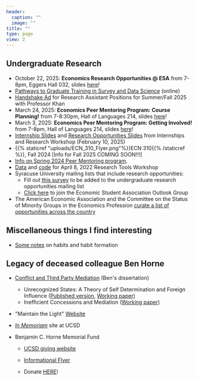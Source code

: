 ```yaml
---
header:
  caption: ""
  image: ""
title: ""
type: page
view: 2
---
```


## Undergraduate Research

- October 22, 2025: **Economics Research Opportunities @ ESA** from 7-8pm, Eggers Hall 032, slides [here](presentation--Fa2025.pdf)!
- [Pathways to Graduate Training in Survey and Data Science](https://surveydatascience.isr.umich.edu/pathways-program/) (online)
- [Handshake Ad](https://app.joinhandshake.com/edu/jobs/9793137) for Research Assistant Positions for Summer/Fall 2025 with Professor Khan
- March 24, 2025: **Economics Peer Mentoring Program: Course Planning!** from 7-8:30pm, Hall of Languages 214, slides [here](Econ.Peer.Mentoring.3_24.Presentation.pdf)!
- March 3, 2025: **Economics Peer Mentoring Program: Getting Involved!** from 7-8pm, Hall of Languages 214, slides [here](Peer.Mentoring.Involvement.Meeting.pdf)!
- [Internship Slides](mentoring-internships.pdf) and [Research Opportunities Slides](presentation--Sp2025.pdf) from Internships and Research Workshop (February 10, 2025)
- {{% staticref "uploads/ECN_310_Flyer.png"%}}ECN 310{{% /staticref %}}, Fall 2024 [Info for Fall 2025 COMING SOON!!!]
- [Info on Spring 2024 Peer Mentoring program](Econ.Peer.Mentoring.Slides.pdf).
- [Data](CPS_2017.dta) and [code](Stata_CPS_workshop.do) for April 8, 2022 Research Tools Workshop
- Syracuse University mailing lists that include research opportunities:
   - Fill out [this survey](https://forms.gle/F5uYb1bDadVJ7DBi9) to be added to the undergraduate research opportunities mailing list
   - [Click here](https://esa.syr.edu/contact-esa/) to join the Economic Student Association Outlook Group
- The American Economic Association and the Committee on the Status of Minority Groups in the Economics Profession [curate a list of opportunities across the country](https://www.aeaweb.org/about-aea/committees/cswep/programs/resources/events2)  


## Miscellaneous things I find interesting

- [Some notes](habits/habits) on habits and habit formation

## Legacy of deceased colleague Ben Horne

- [Conflict and Third Party Mediation](https://escholarship.org/uc/item/5c70258g) (Ben's dissertation)

  - Unrecognized States: A Theory of Self Determination and Foreign Influence ([Published version](https://doi.org/10.1093/jleo/eww017), [Working paper](https://github.com/kbuzard/UnrecognizedStates/blob/master/draft.pdf))
  - Inefficient Concessions and Mediation ([Working paper](https://github.com/kbuzard/InefficientConcessions/blob/master/draft.pdf))

- "Maintain the Light" [Website](http://www.maintainthelight.org/Maintain_the_Light/Home.html)

- [*In Memoriam*](https://economics.ucsd.edu/faculty-and-research/in-memoriam/horne/index.html) site at UCSD

- Benjamin C. Horne Memorial Fund

  - [UCSD giving website](https://economics.ucsd.edu/alumni/give-back/horne-fund.html)
  
  - [Informational Flyer](BCH-Memorial-Fund.pdf)

  - Donate [HERE](https://giveto.ucsd.edu/giving/home/gift-referral/9655e0cc-3324-4d76-b1c4-b0e4d7e839e7)!